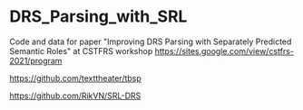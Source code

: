 # DRS_Parsing_with_SRL
Code and data for paper "Improving DRS Parsing with Separately Predicted Semantic Roles" at CSTFRS workshop https://sites.google.com/view/cstfrs-2021/program



https://github.com/texttheater/tbsp

https://github.com/RikVN/SRL-DRS
